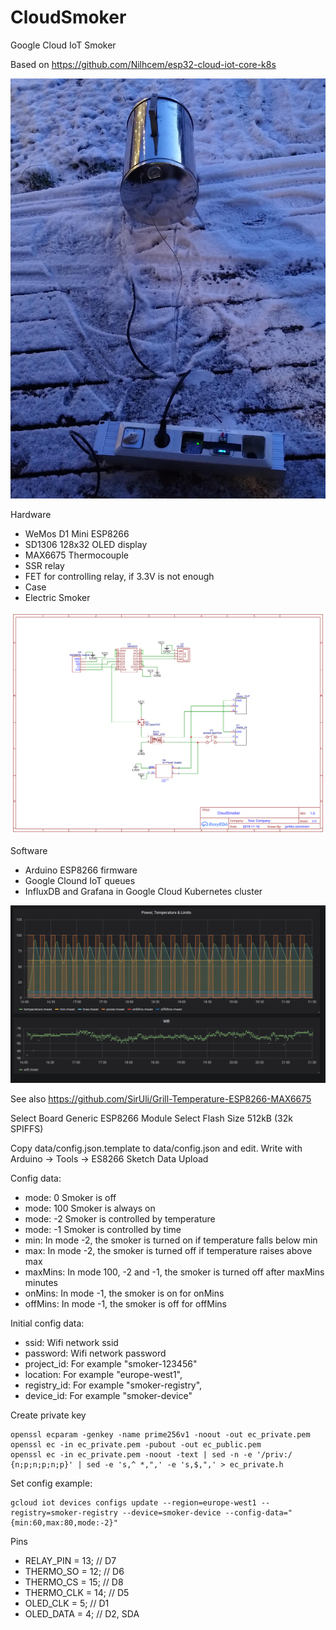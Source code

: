 # CloudSmoker
Google Cloud IoT Smoker

Based on 
https://github.com/Nilhcem/esp32-cloud-iot-core-k8s

![setup](/img/IMG_20191130_160347.jpg)

Hardware
 * WeMos D1 Mini ESP8266
 * SD1306 128x32 OLED display
 * MAX6675 Thermocouple
 * SSR relay
 * FET for controlling relay, if 3.3V is not enough
 * Case
 * Electric Smoker
 
![schematic](/img/Schematic_smoker_CloudSmoker_20191201204111.svg)

Software
 * Arduino ESP8266 firmware
 * Google Clound IoT queues
 * InfluxDB and Grafana in Google Cloud Kubernetes cluster

![graph](/img/Screenshot_2019-12-01%20Grafana%20-%20Smoker.png)


See also
https://github.com/SirUli/Grill-Temperature-ESP8266-MAX6675

Select Board Generic ESP8266 Module
Select Flash Size 512kB (32k SPIFFS)

Copy data/config.json.template to data/config.json and edit.
Write with Arduino -> Tools -> ES8266 Sketch Data Upload

Config data:
 * mode: 0 Smoker is off
 * mode: 100 Smoker is always on
 * mode: -2 Smoker is controlled by temperature
 * mode: -1 Smoker is controlled by time
 * min: In mode -2, the smoker is turned on if temperature falls below min
 * max: In mode -2, the smoker is turned off if temperature raises above max
 * maxMins: In mode 100, -2 and -1, the smoker is turned off after maxMins minutes
 * onMins: In mode -1, the smoker is on for onMins
 * offMins: In mode -1, the smoker is off for offMins

Initial config data: 
 * ssid: Wifi network ssid
 * password: Wifi network password
 * project_id: For example "smoker-123456"
 * location: For example "europe-west1",
 * registry_id: For example "smoker-registry",
 * device_id: For example "smoker-device"

Create private key
```
openssl ecparam -genkey -name prime256v1 -noout -out ec_private.pem
openssl ec -in ec_private.pem -pubout -out ec_public.pem
openssl ec -in ec_private.pem -noout -text | sed -n -e '/priv:/ {n;p;n;p;n;p}' | sed -e 's,^ *,",' -e 's,$,",' > ec_private.h
```

Set config example:
```
gcloud iot devices configs update --region=europe-west1 --registry=smoker-registry --device=smoker-device --config-data="{min:60,max:80,mode:-2}"
```

Pins
 * RELAY_PIN = 13; // D7
 * THERMO_SO = 12; // D6
 * THERMO_CS = 15; // D8
 * THERMO_CLK = 14; // D5
 * OLED_CLK = 5; // D1
 * OLED_DATA = 4; // D2, SDA
